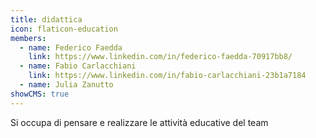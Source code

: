 ```yaml
---
title: didattica
icon: flaticon-education
members:
  - name: Federico Faedda
    link: https://www.linkedin.com/in/federico-faedda-70917bb8/
  - name: Fabio Carlacchiani
    link: https://www.linkedin.com/in/fabio-carlacchiani-23b1a7184
  - name: Julia Zanutto
showCMS: true
---
```


Si occupa di pensare e realizzare le attività educative del team
